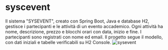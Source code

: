 # syscevent
Il sistema "SYSEVENT", creato con Spring Boot, Java e database H2, gestisce i partecipanti e le attività di un evento accademico. Ogni attività ha nome, descrizione, prezzo e blocchi orari con data, inizio e fine. I partecipanti sono registrati con nome ed email. Il progetto segue il modello, con dati iniziali e tabelle verificabili su H2 Console.
![sysevent](https://github.com/user-attachments/assets/89398d95-9bb7-45e1-8f21-e9678679178e)
